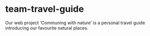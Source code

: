 # team-travel-guide
Our web project ‘Communing with nature’ is a personal travel guide introducing our favourite natural places.
